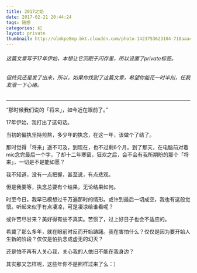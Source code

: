 ```yaml
---
title: 2017之始
date: 2017-02-21 20:44:24
tags: 随想
categories: 纪
layout: private
thumbnail: http://olmkpe8mp.bkt.clouddn.com/photo-1423753623104-718aaace6772_01.jpg?imageView2/1/w/1920/h/1080/interlace/0/q/100
---
```


###### 这篇文章写于17年伊始，本想让它沉眠于闪存里，所以设置了private标签。  
###### 但终究还是发了出来，所以，如果你找到了这篇文章，希望你能花一时半刻，任我发泄一下心绪。
-------
“那时候我们说的「将来」，如今近在眼前了。”  

17年伊始，我打出了这句话。  

当初的偏执坚持煎熬，多少年的执念，在这一年，该做个了结了。  

那时觉得「将来」遥不可及，到现在，也不过剩6个月。到了那天，在电脑前对着mic念完最后一个字，了却十二年寒窗，狂欢之后，会不会有我所期盼的那个「将来」，一切是不是能如愿？  

我不知道，没有一点把握，甚至说，有点悲观。  

但是我要等，执念总要有个结果，无论结果如何。  

时至今日，我早已模想过千万遍那时的情形。或许到最后一切成空，我也有这般觉悟。听起来似乎有点凄凉，可是凄凉给谁看呢？  

或许苦尽甘来？美好得有些不真实。苦惯了，过上好日子也会不适应的。  

希冀了那么多年，就在眼前时反而开始踌躇。我在害怕什么？仅仅是因为要开始人生新的阶段？仅仅是怕执念成虚无的幻灭？  

还是怕不再有人关心我，关心我的人依旧不能在我身边？  

其实那又怎样呢，这些年你不是照样过来了么：）  

